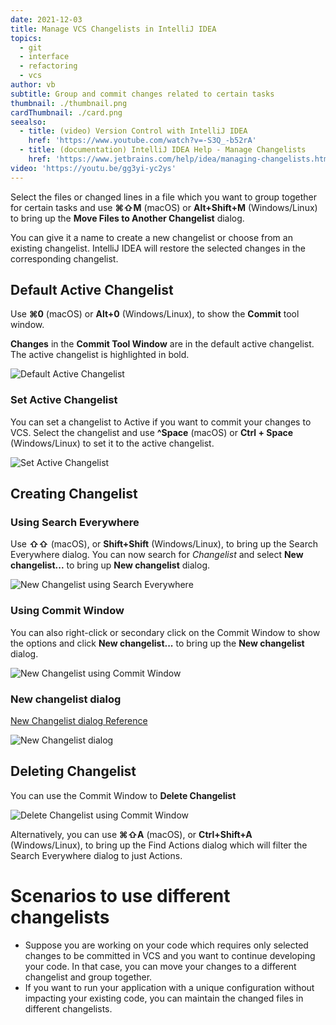 ```yaml
---
date: 2021-12-03
title: Manage VCS Changelists in IntelliJ IDEA
topics:
  - git
  - interface
  - refactoring
  - vcs
author: vb
subtitle: Group and commit changes related to certain tasks
thumbnail: ./thumbnail.png
cardThumbnail: ./card.png
seealso:
  - title: (video) Version Control with IntelliJ IDEA
    href: 'https://www.youtube.com/watch?v=-S3Q_-b52rA'
  - title: (documentation) IntelliJ IDEA Help - Manage Changelists
    href: 'https://www.jetbrains.com/help/idea/managing-changelists.html'
video: 'https://youtu.be/gg3yi-yc2ys'
---
```


Select the files or changed lines in a file which you want to group together
for certain tasks and use **⌘⇧M** (macOS) or **Alt+Shift+M** (Windows/Linux)
to bring up the **Move Files to Another Changelist** dialog.


You can give it a name to create a new changelist or choose from an existing
changelist. IntelliJ IDEA will restore the selected changes in the
corresponding changelist.

## Default Active Changelist

Use **⌘0** (macOS) or **Alt+0** (Windows/Linux), to show the **Commit** tool window.

**Changes** in the **Commit Tool Window** are in the default active changelist. The active changelist is highlighted in bold.

![Default Active Changelist](default-active-changelist.png)

### Set Active Changelist
You can set a changelist to Active if you want to commit your changes to VCS. Select the changelist and use **^Space** (macOS) or **Ctrl + Space** (Windows/Linux) to set it to the active changelist.

![Set Active Changelist](set-active-changelist-ctrl-space.png)

## Creating Changelist

### Using Search Everywhere
Use **⇧⇧** (macOS), or **Shift+Shift** (Windows/Linux), to bring up the Search Everywhere dialog. You can now search for _Changelist_ and select **New changelist...** to bring up **New changelist** dialog.

![New Changelist using Search Everywhere](create-change-list-using-search-everywhere.png)

### Using Commit Window
You can also right-click or secondary click on the Commit Window to show the options and click **New changelist...** to bring up the **New changelist** dialog.

![New Changelist using Commit Window](new-changelist-using-commit-window.png)

### New changelist dialog

[New Changelist dialog Reference](https://www.jetbrains.com/help/idea/2021.2/new-changelist-dialog.html)

![New Changelist dialog](new-changelist.png)

## Deleting Changelist

You can use the Commit Window to **Delete Changelist**

![Delete Changelist using Commit Window](delete-changelist-using-commit-window.png)

Alternatively, you can use **⌘⇧A** (macOS), or **Ctrl+Shift+A** (Windows/Linux), to bring up the Find Actions dialog which will filter the Search Everywhere dialog to just Actions.

# Scenarios to use different changelists
  - Suppose you are working on your code which requires only selected changes to be committed in VCS and you want to continue developing your code. In that case, you can move your changes to a different changelist and group together.
  - If you want to run your application with a unique configuration without impacting your existing code, you can maintain the changed files in different changelists.
